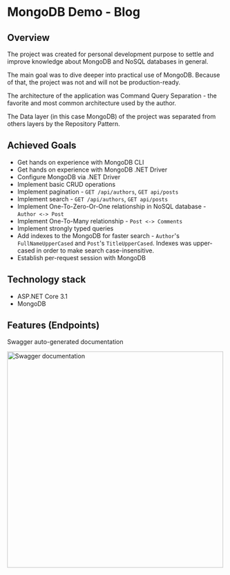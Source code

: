 # MongoDB Demo - Blog

## Overview

The project was created for personal development purpose to settle and improve knowledge about MongoDB and NoSQL databases in general.

The main goal was to dive deeper into practical use of MongoDB. Because of that, the project was not and will not be production-ready.

The architecture of the application was Command Query Separation - the favorite and most common architecture used by the author.

The Data layer (in this case MongoDB) of the project was separated from others layers by the Repository Pattern.

## Achieved Goals
- Get hands on experience with MongoDB CLI
- Get hands on experience with MongoDB .NET Driver
- Configure MongoDB via .NET Driver
- Implement basic CRUD operations
- Implement pagination - `GET /api/authors`, `GET api/posts`
- Implement search - `GET /api/authors`, `GET api/posts`
- Implement One-To-Zero-Or-One relationship in NoSQL database - `Author <-> Post`
- Implement One-To-Many relationship - `Post <-> Comments`
- Implement strongly typed queries
- Add indexes to the MongoDB for faster search - `Author`'s `FullNameUpperCased` and `Post`'s `TitleUpperCased`. Indexes was upper-cased in order to make search case-insensitive.
- Establish per-request session with MongoDB

## Technology stack
- ASP.NET Core 3.1
- MongoDB

## Features (Endpoints)
Swagger auto-generated documentation

<img src="https://i.ibb.co/f96XzGT/blog-api-doc.png" width="500px" alt="Swagger documentation"></img>